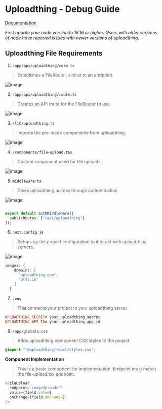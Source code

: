 # Uploadthing - Debug Guide

[Documentation](https://docs.uploadthing.com/nextjs/appdir)

*First update your node version to 18.16 or higher. Users with older versions of node have reported issues with newer versions of uploadthing.*

## Uploadthing File Requirements

1. `/app/api/uploadthing/core.ts`
>Establishes a FileRouter, similar to an endpoint.

![image](https://github.com/Triv2/writing/assets/126743500/8ca3720c-a251-4584-821f-ec3bf908a3ae)



2. `/app/api/uploadthing/route.ts` 
>Creates an API route for the FileRouter to use.

![image](https://github.com/Triv2/writing/assets/126743500/3a7844a9-b1b6-467f-9513-df38de01741d)


3. `/lib/uploadthing.ts`
>Imports the pre-made components from uploadthing.

![image](https://github.com/Triv2/writing/assets/126743500/fb105c26-b5cc-41e0-913d-20020f37ef84)


4. `/components/file-upload.tsx`
>Custom component used for file uploads.

![image](https://github.com/Triv2/writing/assets/126743500/f6ee0542-99a0-4789-af2b-94f0327dc0cb)


5. `middleware.ts`
>Gives uploadthing access through authentication.

![image](https://github.com/Triv2/writing/assets/126743500/69e5cc20-ef68-4ab2-a80e-8408625c16b1)

```typescript

export default authMiddleware({
  publicRoutes: ["/api/uploadthing"]
});
```

6. `next.config.js`
> Setups up the project configuration to interact with uploadthing servers.

![image](https://github.com/Triv2/writing/assets/126743500/7c09ab58-6681-42df-a979-4f71f32db6f4)

```typescript
images: {
    domains: [
      "uploadthing.com",
      "utfs.io"
    ]
  }
```

7. `.env`
>This connects your project to your uploadthing server.

```prolog
UPLOADTHING_SECRET= your_uploadthing_secret
UPLOADTHING_APP_ID= your_uploadthing_app_id
```

8. `/app/globals.css`
>Adds uploadthing component CSS styles to the project.


```css
@import "~@uploadthing/react/styles.css";
```


**Component Implementation**
>This is a basic component for implementation. Endpoint must match the file-upload.tsx endpoint.

```typescript
<FileUpload 
  endpoint='imageUploader' 
  value={field.value} 
  onChange={field.onChange}
/>
```



